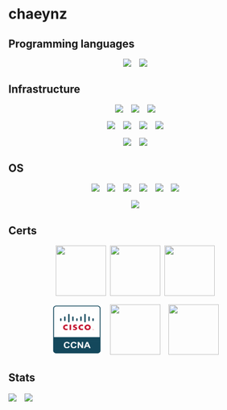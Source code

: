 # chaeynz

## Programming languages

<p align="center">
  <a href="https://docs.ansible.com/" target="_blank"><img src="https://img.shields.io/badge/Ansible-black?logo=ansible&logoColor=red"></a>&nbsp;&nbsp;&nbsp;
  <a href="https://www.python.org/" target="_blank"><img src="https://img.shields.io/badge/Python-darkblue?logo=python&logoColor=yellow"></a>
</p>


## Infrastructure
<p align="center">
  <a href="https://aws.amazon.com/ec2/" target="_blank"><img src="https://img.shields.io/badge/Elastic%20Compute%20Cloud-black?logo=amazonwebservices&logoColor=orange&logoSize=auto"></a>&nbsp;&nbsp;&nbsp;
  <a href="https://www.docker.com/" target="_blank"><img src="https://img.shields.io/badge/Docker-white?logo=docker&logoColor=blue"></a>&nbsp;&nbsp;&nbsp;
  <a href="" target="_blank"><img src="https://img.shields.io/badge/Ansible%20Automation%20Platform-black?logo=ansible&logoColor=darkred&logoSize=auto"></a>
</p>
<p align="center">
  <a href="https://www.vmware.com/products/cloud-infrastructure/vsphere" target="_blank"><img src="https://img.shields.io/badge/vSphere-darkorange?logo=vmware&logoColor=black&logoSize=auto"></a>&nbsp;&nbsp;&nbsp;
  <a href="https://www.vmware.com/products/cloud-infrastructure/nsx" target="_blank"><img src="https://img.shields.io/badge/NSX-darkorange?logo=vmware&logoColor=black&logoSize=auto"></a>&nbsp;&nbsp;&nbsp;
  <a href="" target="_blank"><img src="https://img.shields.io/badge/MikroTik-white?logo=Mikrotik&logoColor=grey"></a>&nbsp;&nbsp;&nbsp;
  <a href="" target="_blank"><img src="https://img.shields.io/badge/Palo%20Alto%20Networks-black?logo=paloaltonetworks&logoColor=orange"></a>
</p>
<p align="center">
  <a href="" target="_blank"><img src="https://img.shields.io/badge/NetBox-blue?logo=netbox&logoColor=black&logoSize=auto"></a>&nbsp;&nbsp;&nbsp;
  <a href="" target="_blank"><img src="https://img.shields.io/badge/Nautobot-darkblue?logo=nautobot&logoColor=black&logoSize=auto"></a>
</p>


## OS
<p align="center">
  <a href="https://archlinux.org/" target="_blank"><img src="https://img.shields.io/badge/Arch%20Linux-Black?style=flat&logo=archlinux&color=black"></a>&nbsp;&nbsp;&nbsp;
  <a href="https://www.debian.org/" target="_blank"><img src="https://img.shields.io/badge/Debian-black?logo=debian&logoColor=red"></a>&nbsp;&nbsp;&nbsp;
  <a href="https://ubuntu.com/" target="_blank"><img src="https://img.shields.io/badge/Ubuntu-black?logo=ubuntu&logoColor=orange"></a>&nbsp;&nbsp;&nbsp;
  <a href="https://alpinelinux.org/" target="_blank"><img src="https://img.shields.io/badge/Alpine-black?logo=alpinelinux&logoColor=blue"></a>&nbsp;&nbsp;&nbsp;
  <a href="https://www.kali.org/" target="_blank"><img src="https://img.shields.io/badge/Kali-black?logo=kalilinux&logoColor=white"></a>&nbsp;&nbsp;&nbsp;
  <a href="https://www.kali.org/" target="_blank"><img src="https://img.shields.io/badge/Red%20Hat%20Enterprise%20Linux-black?logo=redhat&logoColor=darkred&logoSize=auto"></a>

</p>
<p align="center">
  <a href="" target="_blank"><img src="https://img.shields.io/badge/Windows%20Server%202022-black?logo=windows10&logoColor=blue"></a>
</p>

## Certs
<p align="center">
  <a href="https://training.fortinet.com/local/staticpage/view.php?page=nse_1" target="_blank"><img src="https://www.insoftservices.uk/wp-content/uploads/2022/01/NSE1-Certification.png" width="100" height="100"></a>&nbsp;
  <a href="https://training.fortinet.com/local/staticpage/view.php?page=nse_2" target="_blank"><img src="https://www.insoftservices.uk/wp-content/uploads/2022/01/NSE2-Certification.png" width="100" height="100"></a>&nbsp;
  <a href="https://training.fortinet.com/local/staticpage/view.php?page=nse_3" target="_blank"><img src="https://www.insoftservices.uk/wp-content/uploads/2022/01/NSE3-Certification.png" width="100" height="100"></a>
</p>
<p align="center">
  <a href="https://www.cisco.com/c/en/us/training-events/training-certifications/certifications/associate/ccna.html#~about-ccna" target="_blank"><img src="https://raw.githubusercontent.com/chaeynz/chaeynz/refs/heads/main/assets/ccna.png" width="100" height="100"></a>&nbsp;&nbsp;&nbsp;
  <a href="https://learn.microsoft.com/en-us/credentials/certifications/exams/md-100/" target="_blank"><img src="https://images.credly.com/images/69278d25-c54c-46a2-b1f6-836c6b2a260b/exam-md100-600x600.png" width="100" height="100"></a>&nbsp;&nbsp;&nbsp;
  <a href="https://training.fortinet.com/local/staticpage/view.php?page=nse_4" target="_blank"><img src="https://www.insoftservices.uk/wp-content/uploads/2022/01/NSE4-Certification.png" width="100" height="100"></a>
</p>

## Stats
<a>
  <img align="center" src="https://github-readme-stats.vercel.app/api?username=chaeynz&show_icons=true&theme=github_dark_dimmed"/>&nbsp;&nbsp;&nbsp;
</a>
<a>
  <img align="center" src="https://github-readme-stats.vercel.app/api/top-langs/?username=chaeynz&layout=compact&show_icons=true&theme=github_dark_dimmed" />
</a>
